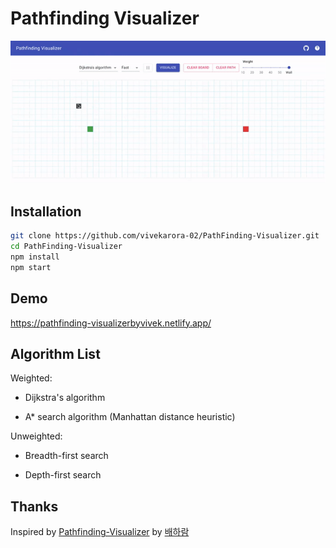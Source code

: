 # Pathfinding Visualizer

<img src="./visualizing.gif">

## Installation

```bash
git clone https://github.com/vivekarora-02/PathFinding-Visualizer.git
cd PathFinding-Visualizer
npm install
npm start
```
## Demo
https://pathfinding-visualizerbyvivek.netlify.app/

## Algorithm List

Weighted:

- Dijkstra's algorithm

- A\* search algorithm (Manhattan distance heuristic)

Unweighted:

- Breadth-first search

- Depth-first search

## Thanks

Inspired by [Pathfinding-Visualizer](https://github.com/baeharam/Pathfinding-Visualizer) by [배하람](https://github.com/baeharam)
